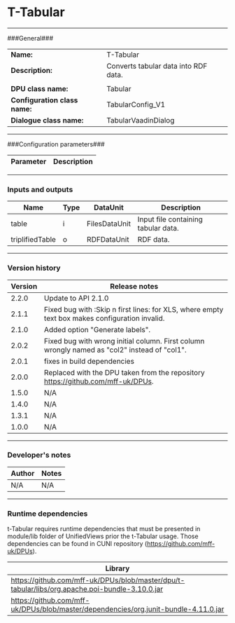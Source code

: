 # T-Tabular #
----------

###General###

|                              |                                                                             |
|------------------------------|-----------------------------------------------------------------------------|
|**Name:**                     |T-Tabular                                                               |
|**Description:**              |Converts tabular data into RDF data. |
|                              |                                                                             |
|**DPU class name:**           |Tabular                                                                 | 
|**Configuration class name:** |TabularConfig_V1                             |
|**Dialogue class name:**      |TabularVaadinDialog                      |

***

###Configuration parameters###

|Parameter                                       |Description                                                              |                                                        
|------------------------------------------------|-------------------------------------------------------------------------|


***

### Inputs and outputs ###

|Name         |Type           |DataUnit     |Description             |
|-------------|---------------|-------------|------------------------|
|table        |i              |FilesDataUnit|Input file containing tabular data. |  
|triplifiedTable  |o          |RDFDataUnit  |RDF data. |

***

### Version history ###

|Version          |Release notes               |
|-----------------|----------------------------|
|2.2.0            | Update to API 2.1.0        |
|2.1.1 | Fixed bug with :Skip n first lines: for XLS, where empty text box makes configuration invalid. |
|2.1.0 | Added option "Generate labels". |
|2.0.2 | Fixed bug with wrong initial column. First column wrongly named as "col2" instead of "col1". |
|2.0.1 | fixes in build dependencies |
|2.0.0            |Replaced with the DPU taken from the repository https://github.com/mff-uk/DPUs.|
|1.5.0            |N/A                         |
|1.4.0            |N/A                         |
|1.3.1            |N/A                         |
|1.0.0            |N/A                         |

***

### Developer's notes ###

|Author           |Notes                           |
|-----------------|--------------------------------|
|N/A              |N/A                             | 

***

### Runtime dependencies ###
t-Tabular requires runtime dependencies that must be presented in module/lib folder of UnifiedViews prior
the t-Tabular usage. Those dependencies can be found in CUNI repository (https://github.com/mff-uk/DPUs).

|Library          |
|-----------------|
|https://github.com/mff-uk/DPUs/blob/master/dpu/t-tabular/libs/org.apache.poi-bundle-3.10.0.jar |
|https://github.com/mff-uk/DPUs/blob/master/dependencies/org.junit-bundle-4.11.0.jar |


